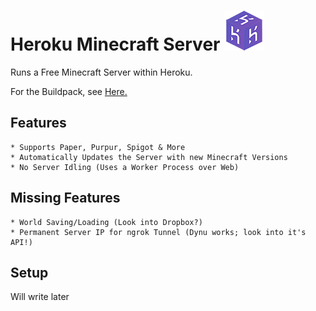 # Heroku Minecraft Server ![Icon](server-icon.png)
Runs a Free Minecraft Server within Heroku.

For the Buildpack, see [Here.](https://github.com/Epicfisher/heroku-buildpack-minecraft)

## Features

```
* Supports Paper, Purpur, Spigot & More
* Automatically Updates the Server with new Minecraft Versions
* No Server Idling (Uses a Worker Process over Web)
```

## Missing Features

```
* World Saving/Loading (Look into Dropbox?)
* Permanent Server IP for ngrok Tunnel (Dynu works; look into it's API!)
```

## Setup

Will write later